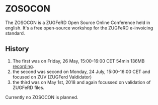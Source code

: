 # ZOSOCON
The ZOSOCON is a ZUGFeRD Open Source Online Conference held in english. It's a free open-source workshop for the ZUGFeRD e-invoicing standard.

## History

1. The first was on Friday, 26 May, 15:00-16:00 CET 54min 136MB [recording](http://mustangproject.org/zosocon/2017-05-26-ZOSOCON-1.mp4). 
2. the second was second on Monday, 24 July, 15:00-16:00 CET and focused on ZUV (ZUGFerd Valdidator)
3. the third was on May 1st, 2018 and again focussed on validation of ZUGFeRD files.

Currently no ZOSOCON is planned.
